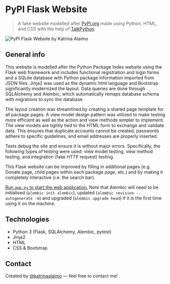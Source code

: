# PyPI Flask Website 

> A fake website modelled after [PyPI.org](https://pypi.org/) made using Python, HTML, and CSS with the help of [TalkPython](https://talkpython.fm/).

![PyPI Flask Website by Katrina Alaimo](https://static.wixstatic.com/media/d051dc_d5854d3eafc8444aa275516bf12b1a4e~mv2.gif)

## General info

This website is modelled after the Python Package Index website using the Flask web framework and includes functional registration and login forms and a SQLite database with Python package information imported from JSON files. Jinja2 was used as the dynamic html language and Bootstrap significantly modernized the layout. Data queries are done through SQLAlchemy and Alembic, which automatically remaps database schema with migrations to sync the database. 

The layout creation was streamlined by creating a shared page template for all package pages. A view model design pattern was utilized to make testing more efficient as well as the action and view methods simpler to implement. The view models are tightly tied to the HTML form to exchange and validate data. This ensures that duplicate accounts cannot be created, passwords adhere to specific guidelines, and email addresses are properly inserted. 

Tests debug the site and ensure it is without major errors. Specifically, the following types of testing were used: view model testing, view method testing, and integration (fake HTTP request) testing. 

This Flask website can be improved by filling in additional pages (e.g. Donate page, child pages within each package page, etc.) and by making it completely interactive (i.e. the search bar).

<u>Run `app.py` to start the web application.</u> Note that Alembic will need to be initialised (`alembic init alembic`), updated (`alembic revision --autogenerate -m`) and upgraded (`alembic upgrade head`) if it is the first time using it on the machine. 

## Technologies

- Python 3 (Flask, SQLAlchemy, Alembic, pytest)
- Jinja2
- HTML
- CSS & Bootstrap

## Contact

Created by [@katrinaalaimo](https://www.katrinaalaimo.com/) — feel free to contact me!
